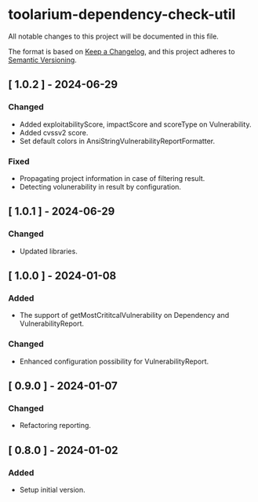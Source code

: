 # toolarium-dependency-check-util

All notable changes to this project will be documented in this file.

The format is based on [Keep a Changelog](https://keepachangelog.com/en/1.0.0/),
and this project adheres to [Semantic Versioning](https://semver.org/spec/v2.0.0.html).

## [ 1.0.2 ] - 2024-06-29
### Changed
- Added exploitabilityScore, impactScore and scoreType on Vulnerability.
- Added cvssv2 score.
- Set default colors in AnsiStringVulnerabilityReportFormatter.

### Fixed
- Propagating project information in case of filtering result.
- Detecting volunerability in result by configuration.

## [ 1.0.1 ] - 2024-06-29
### Changed
- Updated libraries.

## [ 1.0.0 ] - 2024-01-08
### Added
- The support of getMostCrititcalVulnerability on Dependency and VulnerabilityReport.

### Changed
- Enhanced configuration possibility for VulnerabilityReport.

## [ 0.9.0 ] - 2024-01-07
### Changed
- Refactoring reporting.

## [ 0.8.0 ] - 2024-01-02
### Added
- Setup initial version.
